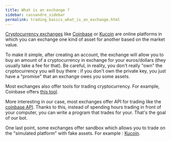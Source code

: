 ```yaml
---
title: What is an exchange ?
sidebar: cassandre_sidebar
permalink: trading_basics_what_is_an_exchange.html
---
```


[Cryptocurrency exchanges](https://coinmarketcap.com/rankings/exchanges/) like [Coinbase](https://www.coinbase.com/) or [Kucoin](https://www.kucoin.com/) are online platforms in which you can exchange one kind of asset for another based on the market value.

To make it simple, after creating an account, the exchange will allow you to buy an amount of a cryptocurrency in exchange for your euros/dollars (they usually take a fee for that). Be careful, in reality, you don't really "own" the cryptocurrency you will buy there : if you don't own the private key, you just have a "promise" that an exchange owes you some assets.

Most exchanges also offer tools for trading cryptocurrency. For example, Coinbase offers [this tool](https://pro.coinbase.com/).

More interesting in our case, most exchanges offer API for trading like the [coinbase API](https://developers.coinbase.com/). Thanks to this, instead of spending hours trading in front of your computer, you can write a program that trades for your. That's the goal of our bot.

One last point, some exchanges offer sandbox which allows you to trade on the "simulated platform" with fake assets. For example : [Kucoin](https://sandbox.kucoin.com/).
